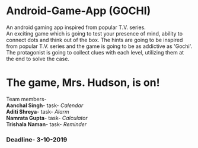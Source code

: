 # Android-Game-App (GOCHI)
An android gaming app inspired from popular T.V. series.\
An exciting game which is going to test your presence of mind, ability to connect dots and think out of the box.
The hints are going to be inspired from popular T.V. series and the game is going to be as addictive as 'Gochi'.\
The protagonist is going to collect clues with each level, utilizing them at the end to solve the case.
# The game, Mrs. Hudson, is on! 
Team members-\
**Aanchal Singh**- task-          *Calendar*\
**Aditi Shreya**- task-     *Alarm*\
**Namrata Gupta**- task-      *Calculator*\
**Trishala Naman**- task-          *Reminder*
### Deadline- 3-10-2019
